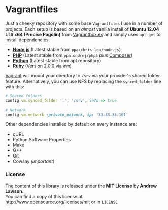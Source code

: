 # Vagrantfiles #


Just a cheeky repository with some base `Vagrantfiles` I use in a number of projects.
Each setup is based on an *almost* vanilla install of **Ubuntu 12.04 LTS x64 (Precise Pagolin)**
from [Vagrantbox.es][vagrantboxes] and simply uses `apt-get` to install dependencies.


 - [**Node.js**][vagrantfile-nodejs] (Latest stable from `ppa:chris-lea/node.js`)
 - [**PHP**][vagrantfile-php] (Latest stable from `ppa:ondrej/php5` *plus* [Composer][composer])
 - [**Python**][vagrantfile-python] (Latest stable from apt repository)
 - [**Ruby**][vagrantfile-ruby] (Version 2.0.0 via `RVM`)


[Vagrant][vagrant] will mount your directory to `/srv` via your provider's shared folder feature.
Alternatively, you can use NFS by replacing the `synced_folder` line with this:

```ruby
# Shared folders
config.vm.synced_folder '.', '/srv', :nfs => true

# Network
config.vm.network :private_network, ip: '33.33.33.101'
```


Other dependencies installed by default on every instance are:
 - cURL
 - Python Software Properties
 - Make
 - G++
 - Git
 - Cowsay *(important)*


### License ###
The content of this library is released under the **MIT License** by **Andrew Lawson**.<br/>
You can find a copy of this license at http://www.opensource.org/licenses/mit or in [`LICENSE`][license]


<!-- Links -->
[vagrant]:            http://vagrantup.com
[vagrantboxes]:       http://vagrantbox.es
[license]:            https://github.com/adlawson/vagrantfiles/blob/master/LICENSE
[composer]:           http://getcomposer.org
[vagrantfile-nodejs]: https://github.com/adlawson/vagrantfiles/blob/master/nodejs/Vagrantfile
[vagrantfile-php]:    https://github.com/adlawson/vagrantfiles/blob/master/php/Vagrantfile
[vagrantfile-python]: https://github.com/adlawson/vagrantfiles/blob/master/python/Vagrantfile
[vagrantfile-ruby]:   https://github.com/adlawson/vagrantfiles/blob/master/ruby/Vagrantfile
[launchpad-nodejs]:   https://launchpad.net/~chris-lea/+archive/node.js
[launchpad-php]:      https://launchpad.net/~ondrej/+archive/php5
